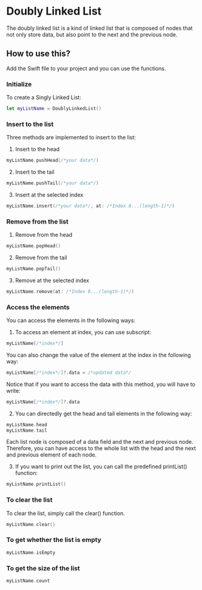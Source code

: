 # Doubly Linked List

The doubly linked list is a kind of linked list that is composed of nodes that not only store data, but also point to the next and the previous node.

## How to use this?

Add the Swift file to your project and you can use the functions.

### Initialize

To create a Singly Linked List:

```swift
let myListName = DoublyLinkedList()
```

### Insert to the list

Three methods are implemented to insert to the list:

1. Insert to the head

```swift
myListName.pushHead(/*your data*/)
```

2. Insert to the tail

```swift
myListName.pushTail(/*your data*/)
```

3. Insert at the selected index

```swift
myListName.insert(/*your data*/, at: /*Index 0...(length-1)*/)
```

### Remove from the list

1. Remove from the head

```swift
myListName.popHead()
```

2. Remove from the tail

```swift
myListName.popTail()
```

3. Remove at the selected index

```swift
myListName.remove(at: /*Index 0...(length-1)*/)
```

### Access the elements

You can access the elements in the following ways:

1. To access an element at index, you can use subscript:

```swift
myListName[/*index*/]
```

You can also change the value of the element at the index in the following way:

```swift
myListName[/*index*/]?.data = /*updated data*/
```

Notice that if you want to access the data with this method, you will have to write:

```swift
myListName[/*index*/]?.data
```

2. You can directedly get the head and tail elements in the following way:

```swift
myListName.head
myListName.tail
```

Each list node is composed of a data field and the next and previous node. Therefore, you can have access to the whole list with the head and the next and previous element of each node.

3. If you want to print out the list, you can call the predefined printList() function:

```swift
myListName.printList()
```

### To clear the list

To clear the list, simply call the clear() function.

```swift
myListName.clear()
```

### To get whether the list is empty

```swift
myListName.isEmpty
```

### To get the size of the list

```swift
myListName.count
```
